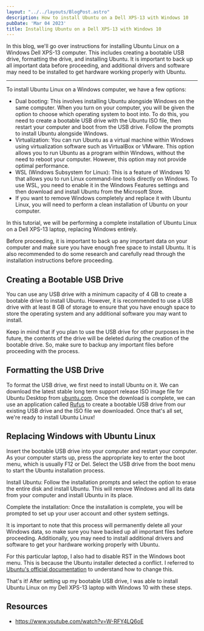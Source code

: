 ```yaml
---
layout: "../../layouts/BlogPost.astro"
description: How to install Ubuntu on a Dell XPS-13 with Windows 10
pubDate: 'Mar 04 2023'
title: Installing Ubuntu on a Dell XPS-13 with Windows 10
---
```


In this blog, we'll go over instructions for installing Ubuntu Linux on a Windows Dell XPS-13 computer. This includes creating a bootable USB drive, formatting the drive, and installing Ubuntu. It is important to back up all important data before proceeding, and additional drivers and software may need to be installed to get hardware working properly with Ubuntu.

---

To install Ubuntu Linux on a Windows computer, we have a few options:

- Dual booting: This involves installing Ubuntu alongside Windows on the same computer. When you turn on your computer, you will be given the option to choose which operating system to boot into. To do this, you need to create a bootable USB drive with the Ubuntu ISO file, then restart your computer and boot from the USB drive. Follow the prompts to install Ubuntu alongside Windows.
- Virtualization: You can run Ubuntu as a virtual machine within Windows using virtualization software such as VirtualBox or VMware. This option allows you to run Ubuntu as a program within Windows, without the need to reboot your computer. However, this option may not provide optimal performance.
- WSL (Windows Subsystem for Linux): This is a feature of Windows 10 that allows you to run Linux command-line tools directly on Windows. To use WSL, you need to enable it in the Windows Features settings and then download and install Ubuntu from the Microsoft Store.
- If you want to remove Windows completely and replace it with Ubuntu Linux, you will need to perform a clean installation of Ubuntu on your computer.

In this tutorial, we will be performing a complete installation of Ubuntu Linux on a Dell XPS-13 laptop, replacing Windows entirely.

Before proceeding, it is important to back up any important data on your computer and make sure you have enough free space to install Ubuntu. It is also recommended to do some research and carefully read through the installation instructions before proceeding.

## Creating a Bootable USB Drive

You can use any USB drive with a minimum capacity of 4 GB to create a bootable drive to install Ubuntu. However, it is recommended to use a USB drive with at least 8 GB of storage to ensure that you have enough space to store the operating system and any additional software you may want to install.

Keep in mind that if you plan to use the USB drive for other purposes in the future, the contents of the drive will be deleted during the creation of the bootable drive. So, make sure to backup any important files before proceeding with the process.

## Formatting the USB Drive

To format the USB drive, we first need to install Ubuntu on it. We can download the latest stable long term support release ISO image file for Ubuntu Desktop from [ubuntu.com](https://ubuntu.com/). Once the download is complete, we can use an application called [Rufus](https://rufus.ie/en/) to create a bootable USB drive from our existing USB drive and the ISO file we downloaded. Once that's all set, we're ready to install Ubuntu Linux!

## Replacing Windows with Ubuntu Linux

Insert the bootable USB drive into your computer and restart your computer. As your computer starts up, press the appropriate key to enter the boot menu, which is usually F12 or Del. Select the USB drive from the boot menu to start the Ubuntu installation process.

Install Ubuntu: Follow the installation prompts and select the option to erase the entire disk and install Ubuntu. This will remove Windows and all its data from your computer and install Ubuntu in its place.

Complete the installation: Once the installation is complete, you will be prompted to set up your user account and other system settings.

It is important to note that this process will permanently delete all your Windows data, so make sure you have backed up all important files before proceeding. Additionally, you may need to install additional drivers and software to get your hardware working properly with Ubuntu.

For this particular laptop, I also had to disable RST in the Windows boot menu. This is because the Ubuntu installer detected a conflict. I referred to [Ubuntu's official documentation](https://help.ubuntu.com/rst/index.html) to understand how to change this.

That's it! After setting up my bootable USB drive, I was able to install Ubuntu Linux on my Dell XPS-13 laptop with Windows 10 with these steps.

## Resources

- https://www.youtube.com/watch?v=W-RFY4LQ6oE